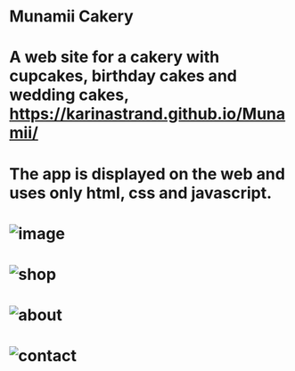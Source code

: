# Munamii Cakery
# A web site for a cakery with cupcakes, birthday cakes and wedding cakes, https://karinastrand.github.io/Munamii/
# The app is displayed on the web and uses only html, css and javascript.
# ![image](https://github.com/karinastrand/Munamii/assets/150491879/e02d3a5d-98f0-4007-82b9-26424bcd08c8)
# ![shop](https://github.com/karinastrand/Munamii/assets/150491879/7d53cfe1-40c1-44b2-aeba-8676a27a8a08)
# ![about](https://github.com/karinastrand/Munamii/assets/150491879/e47c88fb-eb30-4248-a6cc-b8fc70c0739d)
# ![contact](https://github.com/karinastrand/Munamii/assets/150491879/0fcda346-fbf2-44c5-bb14-843c76fa189d)




